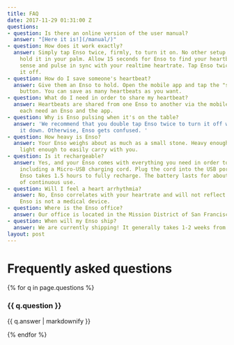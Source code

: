 ```yaml
---
title: FAQ
date: 2017-11-29 01:31:00 Z
questions:
- question: Is there an online version of the user manual?
  answer: "[Here it is!](/manual/)"
- question: How does it work exactly?
  answer: Simply tap Enso twice, firmly, to turn it on. No other setup required. Then
    hold it in your palm. Allow 15 seconds for Enso to find your heartbeat. Enso will
    sense and pulse in sync with your realtime heartrate. Tap Enso twice more to turn
    it off.
- question: How do I save someone's heartbeat?
  answer: Give them an Enso to hold. Open the mobile app and tap the "save a heartbeat"
    button. You can save as many heartbeats as you want.
- question: What do I need in order to share my heartbeat?
  answer: Heartbeats are shared from one Enso to another via the mobile app. You will
    each need an Enso and the app.
- question: Why is Enso pulsing when it's on the table?
  answer: 'We recommend that you double tap Enso twice to turn it off when you set
    it down. Otherwise, Enso gets confused. '
- question: How heavy is Enso?
  answer: Your Enso weighs about as much as a small stone. Heavy enough to feel grounding,
    light enough to easily carry with you.
- question: Is it rechargeable?
  answer: Yes, and your Enso comes with everything you need in order to charge it,
    including a Micro-USB charging cord. Plug the cord into the USB port on Enso.
    Enso takes 1.5 hours to fully recharge. The battery lasts for about five hours
    of continuous use.
- question: Will I feel a heart arrhythmia?
  answer: No, Enso correlates with your heartrate and will not reflect irregular heartbeats.
    Enso is not a medical device.
- question: Where is the Enso office?
  answer: Our office is located in the Mission District of San Francisco, CA.
- question: When will my Enso ship?
  answer: We are currently shipping! It generally takes 1-2 weeks from the order date.
layout: post
---
```


<h1 class="h1 mb2">Frequently asked questions</h1>
<section class="">
{% for q in page.questions %}
<div class="mb4 clearfix">
<h3 class="h3 medium mb0">{{ q.question }}</h3>
<p class="">{{ q.answer | markdownify }}</p>
</div>
{% endfor %}
</section>
